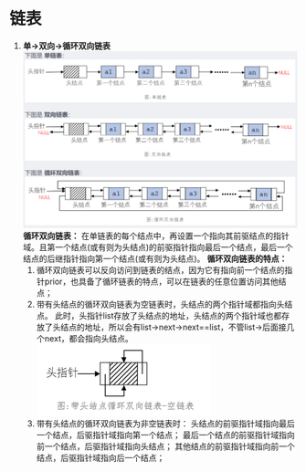 # 链表

1. **单->双向->循环双向链表**
![alt text](image-2.png)
**循环双向链表：** 在单链表的每个结点中，再设置一个指向其前驱结点的指针域。且第一个结点(或有则为头结点)的前驱指针指向最后一个结点，最后一个结点的后继指针指向第一个结点(或有则为头结点)。
**循环双向链表的特点：**
    1. 循环双向链表可以反向访问到链表的结点，因为它有指向前一个结点的指针prior，也具备了循环链表的特点，可以在链表的任意位置访问其他结点；
    2. 带有头结点的循环双向链表为空链表时，头结点的两个指针域都指向头结点。
    此时，头指针list存放了头结点的地址，头结点的两个指针域也都存放了头结点的地址，所以会有list->next->next==list，不管list->后面接几个next，都会指向头结点。
    ![alt text](image-3.png)
    3. 带有头结点的循环双向链表为非空链表时：
    头结点的前驱指针域指向最后一个结点，后驱指针域指向第一个结点；
    最后一个结点的前驱指针域指向前一个结点，后驱指针域指向头结点；
    其他结点的前驱指针域指向前一个结点，后驱指针域指向后一个结点；
